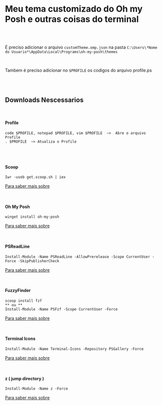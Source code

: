 # Meu tema customizado do Oh my Posh e outras coisas do terminal

<br>
<br>

É preciso adicionar o arquivo ```customTheme.omp.json```  na pasta ```C:\Users\*Nome do Usuario*\AppData\Local\Programs\oh-my-posh\themes```

<br>

Tambem é preciso adicionar no ```$PROFILE``` os codigos do arquivo profile.ps


<br>
<br>

## Downloads Nescessarios

<br>

#### Profile

```
code $PROFILE, notepad $PROFILE, vim $PROFILE  ~>  Abre o arquivo Profile
. $PROFILE  ~> Atualiza o Profile
```

<br>
<br>


#### Scoop 

```
Iwr -useb get.scoop.sh | iex
```

<a href="https://scoop.sh">Para saber mais sobre</a>

<br>


#### Oh My Posh 

```
winget install oh-my-posh
```

<a href="https://ohmyposh.dev">Para saber mais sobre</a>

<br>


#### PSReadLine 

```
Install-Module -Name PSReadLine -AllowPrerelease -Scope CurrentUser -Force -SkipPublisherCheck
```

<a href="https://docs.microsoft.com/pt-br/powershell/module/psreadline/about/about_psreadline?view=powershell-7.2">Para saber mais sobre</a>

<br>


#### FuzzyFinder

```
scoop install fzf
** ou **
Install-Module -Name PSFzf -Scope CurrentUser -Force
```

<a href="https://github.com/junegunn/fzf">Para saber mais sobre</a>

<br>


#### Terminal Icons 

```
Install-Module -Name Terminal-Icons -Repository PSGallery -Force
```

<a href="https://github.com/devblackops/Terminal-Icons">Para saber mais sobre</a>

<br>


#### z ( jump directory )
```
Install-Module -Name z -Force
```

<a href="https://github.com/rupa/z">Para saber mais sobre</a>
